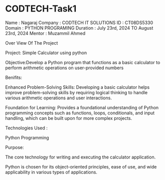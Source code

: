 # CODTECH-Task1
Name : Nagaraj Company : CODTECH IT SOLUTIONS ID : CT08DS5330 Domain : PYTHON PROGRAMING Duration : July 23rd, 2024 TO August 23rd, 2024 Mentor : Muzammil Ahmed

Over View Of The Project

Project: Simple Calculator using python

Objective:Develop a Python program that functions as a basic calculator to perform arithmetic operations on user-provided numbers

Benifits:

Enhanced Problem-Solving Skills: Developing a basic calculator helps improve problem-solving skills by requiring logical thinking to handle various arithmetic operations and user interactions.

Foundation for Learning: Provides a foundational understanding of Python programming concepts such as functions, loops, conditionals, and input handling, which can be built upon for more complex projects.

Technologies Used :

Python Programming

Purpose:

The core technology for writing and executing the calculator application.

Python is chosen for its object-oriented principles, ease of use, and wide applicability in various types of applications.

